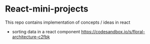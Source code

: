 # React-mini-projects
This repo contains implementation of concepts / ideas in react

* sorting data in a react component https://codesandbox.io/s/floral-architecture-c2fbk
